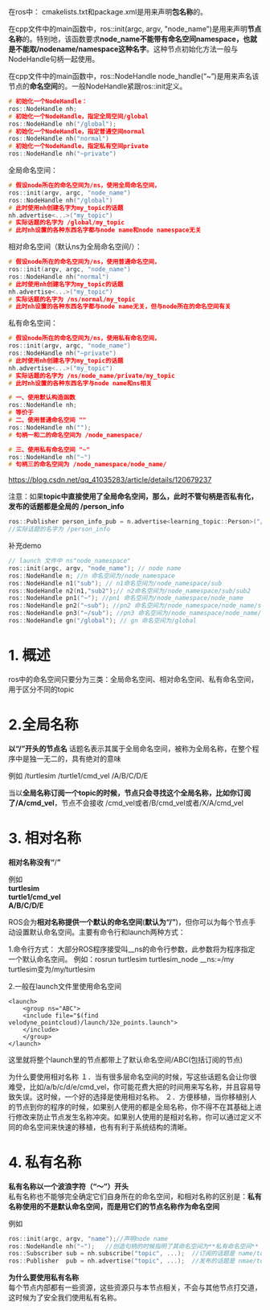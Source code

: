 在ros中：
cmakelists.txt和package.xml是用来声明**包名称**的。

在cpp文件中的main函数中，ros::init(argc, argv, "node_name")是用来声明**节点名称**的。特别地，该函数要求**node_name不能带有命名空间namespace，也就是不能取/nodename/namespace这种名字**。这种节点初始化方法一般与NodeHandle句柄一起使用。

在cpp文件中的main函数中，ros::NodeHandle node_handle(“~”)是用来声名该节点的**命名空间**的。一般NodeHandle紧跟ros::init定义。

```cpp
# 初始化一个NodeHandle：
ros::NodeHandle nh;
# 初始化一个NodeHandle，指定全局空间/global
ros::NodeHandle nh("/global");
# 初始化一个NodeHandle，指定普通空间normal
ros::NodeHandle nh("normal")
# 初始化一个NodeHandle，指定私有空间private
ros::NodeHandle nh("~private")
```

全局命名空间：
```cpp
# 假设node所在的命名空间为/ns，使用全局命名空间，
ros::init(argv, argc, "node_name")
ros::NodeHandle nh("/global")
# 此时使用nh创建名字为my_topic的话题
nh.advertise<...>("my_topic")
# 实际话题的名字为 /global/my_topic
# 此时nh设置的各种东西名字都与node name和node namespace无关
```

相对命名空间（默认ns为全局命名空间/）：
```cpp
# 假设node所在的命名空间为/ns，使用普通命名空间，
ros::init(argv, argc, "node_name")
ros::NodeHandle nh("normal")
# 此时使用nh创建名字为my_topic的话题
nh.advertise<...>("my_topic")
# 实际话题的名字为 /ns/normal/my_topic
# 此时nh设置的各种东西名字都与node name无关，但与node所在的命名空间有关

```

私有命名空间：
```cpp
# 假设node所在的命名空间为/ns，使用私有命名空间，
ros::init(argv, argc, "node_name")
ros::NodeHandle nh("~private")
# 此时使用nh创建名字为my_topic的话题
nh.advertise<...>("my_topic")
# 实际话题的名字为 /ns/node_name/private/my_topic
# 此时nh设置的各种东西名字与node name和ns相关

```

```cpp
# 一、使用默认构造函数
ros::NodeHandle nh;
# 等价于 
# 二、使用普通命名空间 ""
ros::NodeHandle nh("");
# 句柄一和二的命名空间为 /node_namespace/

# 三、使用私有命名空间 "~"
ros::NodeHandle nh("~")
# 句柄三的命名空间为 /node_namespace/node_name/

```
https://blog.csdn.net/qq_41035283/article/details/120679237

注意：如果**topic中直接使用了全局命名空间，那么，此时不管句柄是否私有化，发布的话题都是全局的 /person_info**
```cpp
ros::Publisher person_info_pub = n.advertise<learning_topic::Person>("/person_info", 10);
//实际话题的名字为 /person_info
```

补充demo
```cpp
// launch 文件中 ns"node_namespace"
ros::init(argc, argv, "node_name"); // node name
ros::NodeHandle n; //n 命名空间为/node_namespace
ros::NodeHandle n1("sub"); // n1命名空间为/node_namespace/sub
ros::NodeHandle n2(n1,"sub2");// n2命名空间为/node_namespace/sub/sub2
ros::NodeHandle pn1("~"); //pn1 命名空间为/node_namespace/node_name
ros::NodeHandle pn2("~sub"); //pn2 命名空间为/node_namespace/node_name/sub
ros::NodeHandle pn3("~/sub"); //pn3 命名空间为/node_namespace/node_name/sub
ros::NodeHandle gn("/global"); // gn 命名空间为/global
```


# 1. 概述
ros中的命名空间只要分为三类：全局命名空间、相对命名空间、私有命名空间，用于区分不同的topic

# 2.全局名称

**以“/”开头的节点名**
话题名表示其属于全局命名空间，被称为全局名称，在整个程序中是独一无二的，具有绝对的意味

例如
/turtlesim
/turtle1/cmd_vel
/A/B/C/D/E

当以**全局名称订阅一个topic的时候，节点只会寻找这个全局名称，比如你订阅了/A/cmd_vel**，节点不会接收
/cmd_vel或者/B/cmd_vel或者/X/A/cmd_vel

# 3. 相对名称

**相对名称没有“**/**”**

例如  
**turtlesim**  
**turtle1/cmd_vel**  
**A/B/C/D/E**

ROS会为**相对名称提供一个默认的命名空间**(**默认为“/”**)，但你可以为每个节点手动设置默认命名空间。主要有命令行和launch两种方式：

1.命令行方式：
    大部分ROS程序接受叫__ns的命令行参数，此参数将为程序指定一个默认命名空间。
    例如：rosrun turtlesim turtlesim_node __ns:=/my
    turtlesim变为/my/turtlesim

2.一般在launch文件里使用命名空间
```
<launch>
	<group ns="ABC">
    <include file="$(find velodyne_pointcloud)/launch/32e_points.launch">
    </include>
	</group>
</launch>
```

这里就将整个launch里的节点都带上了默认命名空间/ABC(包括订阅的节点)

为什么要使用相对名称
１．当有很多层命名空间的时候，写这些话题名会让你很难受，比如/a/b/c/d/e/cmd_vel，你可能花费大把的时间用来写名称，并且容易导致失误。这时候，一个好的选择是使用相对名称。
２．方便移植，当你移植别人的节点到你的程序的时候，如果别人使用的都是全局名称，你不得不在其基础上进行修改来防止节点发生名称冲突。如果别人使用的是相对名称，你可以通过定义不同的命名空间来快速的移植，也有有利于系统结构的清晰。

# 4. 私有名称

**私有名称以一个波浪字符（“～”）开头**  
私有名称也不能够完全确定它们自身所在的命名空间，和相对名称的区别是：**私有名称使用的不是默认命名空间，而是用它们的节点名称作为命名空间**

例如
```cpp
ros::init(argc, argv, "name");//声明node name
ros::NodeHandle nh("~");   //创造句柄的时候指明了其命名空间为**私有命名空间**
ros::Subscriber sub = nh.subscribe("topic", ...);  //订阅的话题是 name/topic
ros::Publisher  pub = nh.advertise("topic", ...);  //发布的话题是 nmae/topic
```

**为什么要使用私有名称**  
每个节点内部都有一些资源，这些资源只与本节点相关，不会与其他节点打交道，这时候为了安全我们使用私有名称。